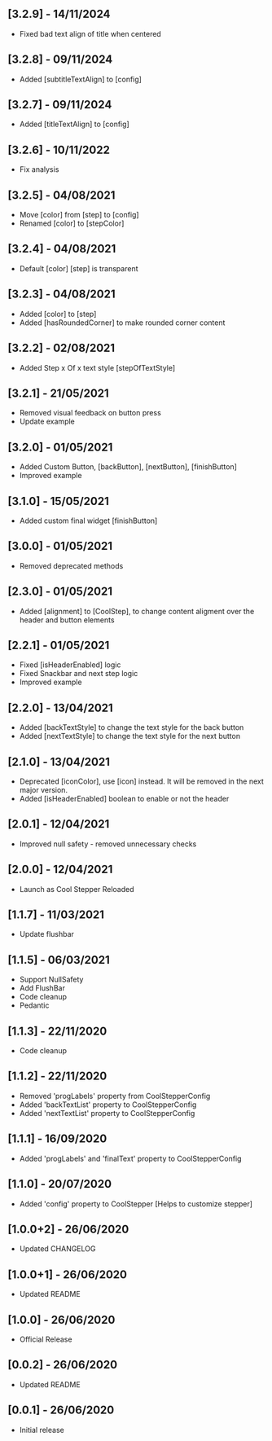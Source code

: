 ## [3.2.9] - 14/11/2024
- Fixed bad text align of title when centered

## [3.2.8] - 09/11/2024
- Added [subtitleTextAlign] to [config]

## [3.2.7] - 09/11/2024
- Added [titleTextAlign] to [config]

## [3.2.6] - 10/11/2022
- Fix analysis

## [3.2.5] - 04/08/2021
- Move [color] from [step] to [config]
- Renamed [color] to [stepColor]
## [3.2.4] - 04/08/2021
- Default [color] [step] is transparent

## [3.2.3] - 04/08/2021
- Added [color] to [step]
- Added [hasRoundedCorner] to make rounded corner content

## [3.2.2] - 02/08/2021
- Added Step x Of x text style [stepOfTextStyle]

## [3.2.1] - 21/05/2021
- Removed visual feedback on button press
- Update example

## [3.2.0] - 01/05/2021
- Added Custom Button, [backButton], [nextButton], [finishButton]
- Improved example

## [3.1.0] - 15/05/2021
- Added custom final widget [finishButton]

## [3.0.0] - 01/05/2021
- Removed deprecated methods

## [2.3.0] - 01/05/2021
- Added [alignment] to [CoolStep], to change content aligment over the header and button elements

## [2.2.1] - 01/05/2021
- Fixed [isHeaderEnabled] logic
- Fixed Snackbar and next step logic
- Improved example

## [2.2.0] - 13/04/2021
- Added [backTextStyle] to change the text style for the back button
- Added [nextTextStyle] to change the text style for the next button

## [2.1.0] - 13/04/2021
- Deprecated [iconColor], use [icon] instead.
  It will be removed in the next major version.
- Added [isHeaderEnabled] boolean to enable or not the header

## [2.0.1] - 12/04/2021
- Improved null safety - removed unnecessary checks

## [2.0.0] - 12/04/2021
- Launch as Cool Stepper Reloaded

## [1.1.7] - 11/03/2021

- Update flushbar

## [1.1.5] - 06/03/2021

- Support NullSafety
- Add FlushBar
- Code cleanup
- Pedantic

## [1.1.3] - 22/11/2020

- Code cleanup

## [1.1.2] - 22/11/2020

- Removed 'progLabels' property from CoolStepperConfig
- Added 'backTextList' property to CoolStepperConfig
- Added 'nextTextList' property to CoolStepperConfig

## [1.1.1] - 16/09/2020

- Added 'progLabels' and 'finalText' property to CoolStepperConfig

## [1.1.0] - 20/07/2020

- Added 'config' property to CoolStepper [Helps to customize stepper]

## [1.0.0+2] - 26/06/2020

- Updated CHANGELOG

## [1.0.0+1] - 26/06/2020

- Updated README

## [1.0.0] - 26/06/2020

- Official Release

## [0.0.2] - 26/06/2020

- Updated README

## [0.0.1] - 26/06/2020

- Initial release

